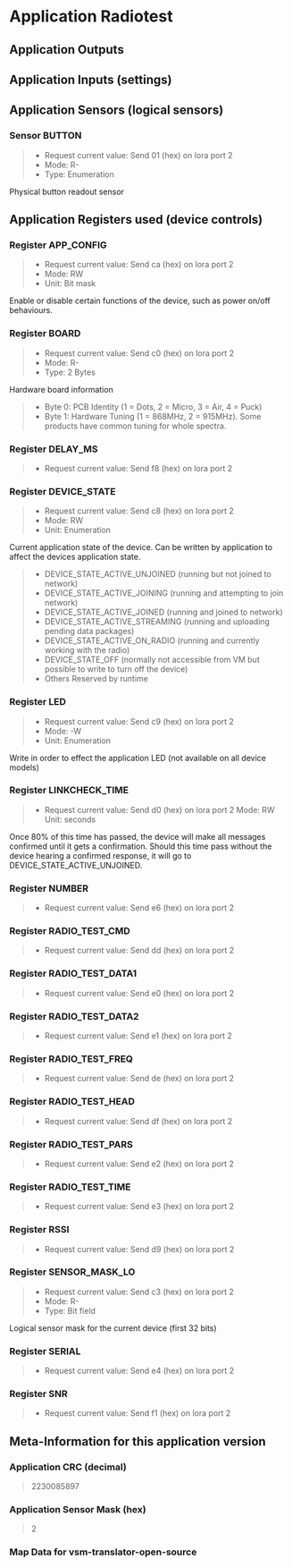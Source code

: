 
# Application Radiotest


## Application Outputs


## Application Inputs (settings)


## Application Sensors (logical sensors)


### Sensor BUTTON

> - Request current value: Send 01 (hex) on lora port 2
> - Mode: R-
> - Type: Enumeration

Physical button readout sensor


## Application Registers used (device controls)


### Register APP_CONFIG

> - Request current value: Send ca (hex) on lora port 2
> - Mode: RW
> - Unit: Bit mask

Enable or disable certain functions of the device, such as power on/off behaviours.


### Register BOARD

> - Request current value: Send c0 (hex) on lora port 2
> - Mode: R-
> - Type: 2 Bytes

Hardware board information

> - Byte 0: PCB Identity (1 = Dots, 2 = Micro, 3 = Air, 4 = Puck)
> - Byte 1: Hardware Tuning (1 = 868MHz, 2 = 915MHz). Some products have common tuning for whole spectra.

### Register DELAY_MS

> - Request current value: Send f8 (hex) on lora port 2

### Register DEVICE_STATE

> - Request current value: Send c8 (hex) on lora port 2
> - Mode: RW
> - Unit: Enumeration

Current application state of the device. Can be written by application to affect the devices application state.

> - DEVICE_STATE_ACTIVE_UNJOINED (running but not joined to network)
> - DEVICE_STATE_ACTIVE_JOINING (running and attempting to join network)
> - DEVICE_STATE_ACTIVE_JOINED (running and joined to network)
> - DEVICE_STATE_ACTIVE_STREAMING (running and uploading pending data packages)
> - DEVICE_STATE_ACTIVE_ON_RADIO (running and currently working with the radio)
> - DEVICE_STATE_OFF (normally not accessible from VM but possible to write to turn off the device)
> - Others Reserved by runtime

### Register LED

> - Request current value: Send c9 (hex) on lora port 2
> - Mode: -W
> - Unit: Enumeration

Write in order to effect the application LED (not available on all device models)


### Register LINKCHECK_TIME

> - Request current value: Send d0 (hex) on lora port 2
> Mode: RW
> Unit: seconds

Once 80% of this time has passed, the device will make all messages confirmed until it gets a confirmation.
Should this time pass without the device hearing a confirmed response, it will go to DEVICE_STATE_ACTIVE_UNJOINED.


### Register NUMBER

> - Request current value: Send e6 (hex) on lora port 2

### Register RADIO_TEST_CMD

> - Request current value: Send dd (hex) on lora port 2

### Register RADIO_TEST_DATA1

> - Request current value: Send e0 (hex) on lora port 2

### Register RADIO_TEST_DATA2

> - Request current value: Send e1 (hex) on lora port 2

### Register RADIO_TEST_FREQ

> - Request current value: Send de (hex) on lora port 2

### Register RADIO_TEST_HEAD

> - Request current value: Send df (hex) on lora port 2

### Register RADIO_TEST_PARS

> - Request current value: Send e2 (hex) on lora port 2

### Register RADIO_TEST_TIME

> - Request current value: Send e3 (hex) on lora port 2

### Register RSSI

> - Request current value: Send d9 (hex) on lora port 2

### Register SENSOR_MASK_LO

> - Request current value: Send c3 (hex) on lora port 2
> - Mode: R-
> - Type: Bit field

Logical sensor mask for the current device (first 32 bits)


### Register SERIAL

> - Request current value: Send e4 (hex) on lora port 2

### Register SNR

> - Request current value: Send f1 (hex) on lora port 2

## Meta-Information for this application version



### Application CRC (decimal)

 > 2230085897

### Application Sensor Mask (hex)

 > 2

### Map Data for vsm-translator-open-source

```

```

